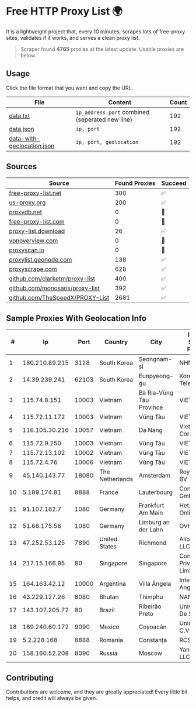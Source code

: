 
# Free HTTP Proxy List 🌍

It is a lightweight project that, every 10 minutes, scrapes lots of free-proxy sites, validates if it works, and serves a clean proxy list.


> Scraper found **4765** proxies at the latest update. Usable proxies are below.

## Usage

Click the file format that you want and copy the URL.


|File|Content|Count|
|----|-------|-----|
|[data.txt](https://raw.githubusercontent.com/themiralay/Proxy-List-World/master/data.txt)|`ip_address:port` combined (seperated new line)|192|
|[data.json](https://raw.githubusercontent.com/themiralay/Proxy-List-World/master/data.json)|`ip, port`|192|
|[data-with-geolocation.json](https://raw.githubusercontent.com/themiralay/Proxy-List-World/master/data-with-geolocation.json)|`ip, port, geolocation`|192|

## Sources

|Source|Found Proxies|Succeed|
|------|-------------|-------|
|[free-proxy-list.net](https://free-proxy-list.net)|300|✅|
|[us-proxy.org](https://www.us-proxy.org)|200|✅|
|[proxydb.net](http://proxydb.net)|0|🚫|
|[free-proxy-list.com](https://free-proxy-list.com/?page=&port=&type%5B%5D=http&type%5B%5D=https&up_time=0&search=Search)|0|🚫|
|[proxy-list.download](https://www.proxy-list.download/HTTP)|26|✅|
|[vpnoverview.com](https://vpnoverview.com/privacy/anonymous-browsing/free-proxy-servers)|0|🚫|
|[proxyscan.io](https://www.proxyscan.io)|0|🚫|
|[proxylist.geonode.com](https://proxylist.geonode.com/api/proxy-list?limit=300&page=1&sort_by=lastChecked&sort_type=desc&protocols=http,https)|138|✅|
|[proxyscrape.com](https://api.proxyscrape.com/v2/?request=displayproxies&protocol=http&timeout=10000&country=all&ssl=all&anonymity=all)|628|✅|
|[github.com/clarketm/proxy-list](https://raw.githubusercontent.com/clarketm/proxy-list/master/proxy-list-raw.txt)|400|✅|
|[github.com/monosans/proxy-list](https://raw.githubusercontent.com/monosans/proxy-list/main/proxies/http.txt)|392|✅|
|[github.com/TheSpeedX/PROXY-List](https://raw.githubusercontent.com/TheSpeedX/PROXY-List/master/http.txt)|2681|✅|


## Sample Proxies With Geolocation Info

|#|Ip|Port|Country|City|Internet Service Provider|
|-|--|----|-------|----|-------------------------|
|1|180.210.89.215|3128|South Korea|Seongnam-si|NHNCLOUD|
|2|14.39.239.241|62103|South Korea|Eunpyeong-gu|Korea Telecom|
|3|115.74.8.151|10003|Vietnam|Bà Rịa–Vũng Tàu Province|VIETELxdsl|
|4|115.72.11.172|10003|Vietnam|Vũng Tàu|VIETELmetro|
|5|116.105.30.216|10057|Vietnam|Da Nang|Viettel Corporation|
|6|115.72.9.250|10003|Vietnam|Vũng Tàu|VIETELmetro|
|7|115.72.13.102|10002|Vietnam|Vũng Tàu|VIETELmetro|
|8|115.72.4.76|10006|Vietnam|Vũng Tàu|VIETELmetro|
|9|45.140.143.77|18080|The Netherlands|Amsterdam|RoyaleHosting BV|
|10|5.189.174.81|8888|France|Lauterbourg|Contabo GmbH|
|11|91.107.182.7|1080|Germany|Frankfurt Am Main|Hetzner Online AG|
|12|51.68.175.56|1080|Germany|Limburg an der Lahn|OVH SAS|
|13|47.252.53.125|7890|United States|Richmond|Alibaba Cloud LLC|
|14|217.15.166.95|80|Singapore|Singapore|Contabo Asia Private Limited|
|15|164.163.42.12|10000|Argentina|Villa Ángela|Interret Villa Angela SRL|
|16|43.229.127.26|8080|Bhutan|Thimphu|NANO|
|17|143.107.205.72|80|Brazil|Ribeirão Preto|Universidade De SAO Paulo|
|18|189.240.60.172|9090|Mexico|Coyoacán|Uninet S.A. de C.V.|
|19|5.2.228.168|8888|Romania|Constanța|RCS & RDS|
|20|158.160.52.208|8090|Russia|Moscow|Yandex.Cloud LLC|



## Contributing

Contributions are welcome, and they are greatly appreciated! Every
little bit helps, and credit will always be given.

